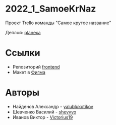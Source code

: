 # 2022_1_SamoeKrNaz
Проект Trello команды "Самое крутое название"

Деплой: [planexa](http://89.208.199.114)

# Ссылки

+ Репозиторий [frontend](https://github.com/frontend-park-mail-ru/2022_1_SamoeKrNaz)
+ Макет в [Фигма](https://www.figma.com/file/STxRD8eHottP3xwMk0VjBK/Planexa?node-id=197%3A98)

# Авторы

+ Найденов Александр - [yalublukotikov](https://github.com/yalublukotikov)
+ Шевченко Василий - [shevvvo](https://github.com/shevvvo)
+ Иванов Виктор - [Victorius19](https://github.com/Victorius19)
